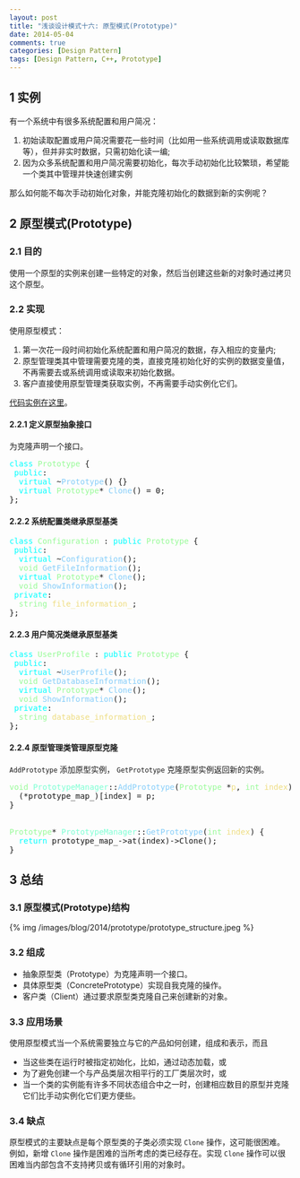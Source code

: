 ```yaml
---
layout: post
title: "浅谈设计模式十六: 原型模式(Prototype)"
date: 2014-05-04
comments: true
categories: [Design Pattern]
tags: [Design Pattern, C++, Prototype]
---
```


<div id="outline-container-sec-1" class="outline-2">
<h2 id="sec-1"><span class="section-number-2">1</span> 实例</h2>
<div class="outline-text-2" id="text-1">
<p>
有一个系统中有很多系统配置和用户简况：
</p>
<ol class="org-ol">
<li>初始读取配置或用户简况需要花一些时间（比如用一些系统调用或读取数据库等），但并非实时数据，只需初始化读一编;
</li>
<li>因为众多系统配置和用户简况需要初始化，每次手动初始化比较繁琐，希望能一个类其中管理并快速创建实例
</li>
</ol>

<p>
那么如何能不每次手动初始化对象，并能克隆初始化的数据到新的实例呢？
</p>

<!-- more -->
</div>
</div>
<div id="outline-container-sec-2" class="outline-2">
<h2 id="sec-2"><span class="section-number-2">2</span> 原型模式(Prototype)</h2>
<div class="outline-text-2" id="text-2">
</div><div id="outline-container-sec-2-1" class="outline-3">
<h3 id="sec-2-1"><span class="section-number-3">2.1</span> 目的</h3>
<div class="outline-text-3" id="text-2-1">
<p>
使用一个原型的实例来创建一些特定的对象，然后当创建这些新的对象时通过拷贝这个原型。
</p>
</div>
</div>

<div id="outline-container-sec-2-2" class="outline-3">
<h3 id="sec-2-2"><span class="section-number-3">2.2</span> 实现</h3>
<div class="outline-text-3" id="text-2-2">
<p>
使用原型模式：
</p>
<ol class="org-ol">
<li>第一次花一段时间初始化系统配置和用户简况的数据，存入相应的变量内;
</li>
<li>原型管理类其中管理需要克隆的类，直接克隆初始化好的实例的数据变量值，不再需要去或系统调用或读取来初始化数据。
</li>
<li>客户直接使用原型管理类获取实例，不再需要手动实例化它们。
</li>
</ol>
<p>
<a href="https://github.com/shishougang/DesignPattern-CPP/tree/master/src/prototype">代码实例在这里</a>。
</p>
</div>

<div id="outline-container-sec-2-2-1" class="outline-4">
<h4 id="sec-2-2-1"><span class="section-number-4">2.2.1</span> 定义原型抽象接口</h4>
<div class="outline-text-4" id="text-2-2-1">
<p>
为克隆声明一个接口。
</p>
<div class="org-src-container">

<pre class="src src-c++"><span style="color: #00ffff;">class</span> <span style="color: #98fb98;">Prototype</span> {
 <span style="color: #00ffff;">public</span>:
  <span style="color: #00ffff;">virtual</span> ~<span style="color: #87cefa;">Prototype</span>() {}
  <span style="color: #00ffff;">virtual</span> <span style="color: #98fb98;">Prototype</span>* <span style="color: #87cefa;">Clone</span>() = 0;
};
</pre>
</div>
</div>
</div>
<div id="outline-container-sec-2-2-2" class="outline-4">
<h4 id="sec-2-2-2"><span class="section-number-4">2.2.2</span> 系统配置类继承原型基类</h4>
<div class="outline-text-4" id="text-2-2-2">
<div class="org-src-container">

<pre class="src src-c++"><span style="color: #00ffff;">class</span> <span style="color: #98fb98;">Configuration</span> : <span style="color: #00ffff;">public</span> <span style="color: #98fb98;">Prototype</span> {
 <span style="color: #00ffff;">public</span>:
  <span style="color: #00ffff;">virtual</span> ~<span style="color: #87cefa;">Configuration</span>();
  <span style="color: #98fb98;">void</span> <span style="color: #87cefa;">GetFileInformation</span>();
  <span style="color: #00ffff;">virtual</span> <span style="color: #98fb98;">Prototype</span>* <span style="color: #87cefa;">Clone</span>();
  <span style="color: #98fb98;">void</span> <span style="color: #87cefa;">ShowInformation</span>();
 <span style="color: #00ffff;">private</span>:
  <span style="color: #98fb98;">string</span> <span style="color: #eedd82;">file_information_</span>;
};
</pre>
</div>
</div>
</div>

<div id="outline-container-sec-2-2-3" class="outline-4">
<h4 id="sec-2-2-3"><span class="section-number-4">2.2.3</span> 用户简况类继承原型基类</h4>
<div class="outline-text-4" id="text-2-2-3">
<div class="org-src-container">

<pre class="src src-c++"><span style="color: #00ffff;">class</span> <span style="color: #98fb98;">UserProfile</span> : <span style="color: #00ffff;">public</span> <span style="color: #98fb98;">Prototype</span> {
 <span style="color: #00ffff;">public</span>:
  <span style="color: #00ffff;">virtual</span> ~<span style="color: #87cefa;">UserProfile</span>();
  <span style="color: #98fb98;">void</span> <span style="color: #87cefa;">GetDatabaseInformation</span>();
  <span style="color: #00ffff;">virtual</span> <span style="color: #98fb98;">Prototype</span>* <span style="color: #87cefa;">Clone</span>();
  <span style="color: #98fb98;">void</span> <span style="color: #87cefa;">ShowInformation</span>();
 <span style="color: #00ffff;">private</span>:
  <span style="color: #98fb98;">string</span> <span style="color: #eedd82;">database_information_</span>;
};
</pre>
</div>
</div>
</div>

<div id="outline-container-sec-2-2-4" class="outline-4">
<h4 id="sec-2-2-4"><span class="section-number-4">2.2.4</span> 原型管理类管理原型克隆</h4>
<div class="outline-text-4" id="text-2-2-4">
<p>
<code>AddPrototype</code> 添加原型实例， <code>GetPrototype</code> 克隆原型实例返回新的实例。
</p>
<div class="org-src-container">

<pre class="src src-c++"><span style="color: #98fb98;">void</span> <span style="color: #7fffd4;">PrototypeManager</span>::<span style="color: #87cefa;">AddPrototype</span>(<span style="color: #98fb98;">Prototype</span> *<span style="color: #eedd82;">p</span>, <span style="color: #98fb98;">int</span> <span style="color: #eedd82;">index</span>) {
  (*prototype_map_)[index] = p;
}


<span style="color: #98fb98;">Prototype</span>* <span style="color: #7fffd4;">PrototypeManager</span>::<span style="color: #87cefa;">GetPrototype</span>(<span style="color: #98fb98;">int</span> <span style="color: #eedd82;">index</span>) {
  <span style="color: #00ffff;">return</span> prototype_map_-&gt;at(index)-&gt;Clone();
}
</pre>
</div>
</div>
</div>
</div>
</div>

<div id="outline-container-sec-3" class="outline-2">
<h2 id="sec-3"><span class="section-number-2">3</span> 总结</h2>
<div class="outline-text-2" id="text-3">
</div><div id="outline-container-sec-3-1" class="outline-3">
<h3 id="sec-3-1"><span class="section-number-3">3.1</span> 原型模式(Prototype)结构</h3>
<div class="outline-text-3" id="text-3-1">
{% img /images/blog/2014/prototype/prototype_structure.jpeg %}
</div>
</div>

<div id="outline-container-sec-3-2" class="outline-3">
<h3 id="sec-3-2"><span class="section-number-3">3.2</span> 组成</h3>
<div class="outline-text-3" id="text-3-2">
<ul class="org-ul">
<li>抽象原型类（Prototype）为克隆声明一个接口。
</li>
<li>具体原型类（ConcretePrototype）实现自我克隆的操作。
</li>
<li>客户类（Client）通过要求原型类克隆自己来创建新的对象。
</li>
</ul>
</div>
</div>
<div id="outline-container-sec-3-3" class="outline-3">
<h3 id="sec-3-3"><span class="section-number-3">3.3</span> 应用场景</h3>
<div class="outline-text-3" id="text-3-3">
<p>
使用原型模式当一个系统需要独立与它的产品如何创建，组成和表示，而且
</p>
<ul class="org-ul">
<li>当这些类在运行时被指定初始化，比如，通过动态加载，或
</li>
<li>为了避免创建一个与产品类层次相平行的工厂类层次时，或
</li>
<li>当一个类的实例能有许多不同状态组合中之一时，创建相应数目的原型并克隆它们比手动实例化它们更方便些。
</li>
</ul>
</div>
</div>
<div id="outline-container-sec-3-4" class="outline-3">
<h3 id="sec-3-4"><span class="section-number-3">3.4</span> 缺点</h3>
<div class="outline-text-3" id="text-3-4">
<p>
原型模式的主要缺点是每个原型类的子类必须实现 <code>Clone</code> 操作，这可能很困难。例如，新增 <code>Clone</code> 操作是困难的当所考虑的类已经存在。实现 <code>Clone</code>
操作可以很困难当内部包含不支持拷贝或有循环引用的对象时。
</p>
</div>
</div>
</div>
